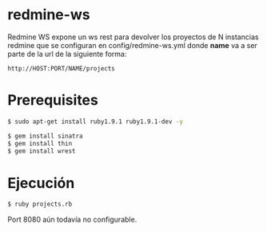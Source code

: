 redmine-ws
==========

Redmine WS expone un ws rest para devolver los proyectos de N instancias redmine que se configuran en config/redmine-ws.yml donde **name** va a ser parte de la url de la siguiente forma:

```
http://HOST:PORT/NAME/projects
```


Prerequisites
=============

```sh
$ sudo apt-get install ruby1.9.1 ruby1.9.1-dev -y

$ gem install sinatra
$ gem install thin
$ gem install wrest
```

Ejecución
=========

```sh
$ ruby projects.rb
```

Port 8080 aún todavía no configurable.


